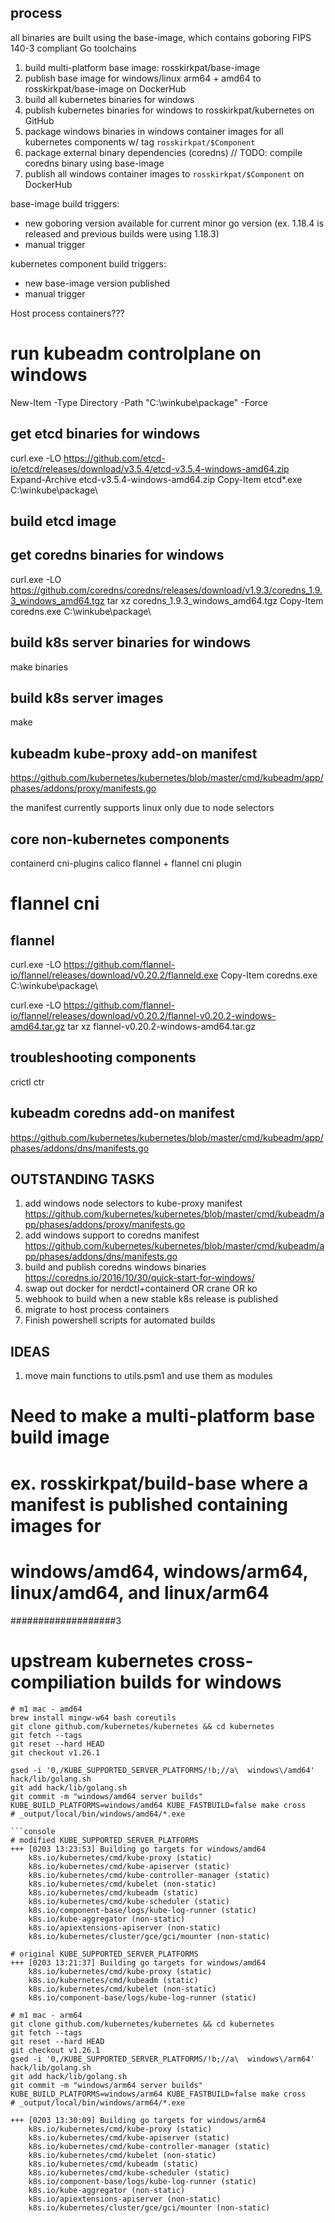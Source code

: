## process

all binaries are built using the base-image, which contains goboring FIPS 140-3 compliant Go toolchains

1) build multi-platform base image: rosskirkpat/base-image
2) publish base image for windows/linux arm64 + amd64 to rosskirkpat/base-image on DockerHub
3) build all kubernetes binaries for windows
4) publish kubernetes binaries for windows to rosskirkpat/kubernetes on GitHub
5) package windows binaries in windows container images for all kubernetes components w/ tag `rosskirkpat/$Component`
6) package external binary dependencies (coredns) // TODO: compile coredns binary using base-image
7) publish all windows container images to `rosskirkpat/$Component` on DockerHub

base-image build triggers:
- new goboring version available for current minor go version (ex. 1.18.4 is released and previous builds were using 1.18.3)
- manual trigger

kubernetes component build triggers:
- new base-image version published
- manual trigger


Host process containers???


# run kubeadm controlplane on windows

New-Item -Type Directory -Path "C:\winkube\package" -Force

## get etcd binaries for windows

curl.exe -LO https://github.com/etcd-io/etcd/releases/download/v3.5.4/etcd-v3.5.4-windows-amd64.zip
Expand-Archive etcd-v3.5.4-windows-amd64.zip
Copy-Item etcd*.exe C:\winkube\package\

## build etcd image


## get coredns binaries for windows

curl.exe -LO https://github.com/coredns/coredns/releases/download/v1.9.3/coredns_1.9.3_windows_amd64.tgz
tar xz coredns_1.9.3_windows_amd64.tgz
Copy-Item coredns.exe C:\winkube\package\

## build k8s server binaries for windows


make binaries


## build k8s server images

make 

## kubeadm kube-proxy add-on manifest

https://github.com/kubernetes/kubernetes/blob/master/cmd/kubeadm/app/phases/addons/proxy/manifests.go

the manifest currently supports linux only due to node selectors


## core non-kubernetes components

containerd
cni-plugins
calico
flannel + flannel cni plugin

# flannel cni


## flannel

curl.exe -LO https://github.com/flannel-io/flannel/releases/download/v0.20.2/flanneld.exe
Copy-Item coredns.exe C:\winkube\package\


curl.exe -LO https://github.com/flannel-io/flannel/releases/download/v0.20.2/flannel-v0.20.2-windows-amd64.tar.gz
tar xz flannel-v0.20.2-windows-amd64.tar.gz


## troubleshooting components

crictl
ctr


## kubeadm coredns add-on manifest 

https://github.com/kubernetes/kubernetes/blob/master/cmd/kubeadm/app/phases/addons/dns/manifests.go



## OUTSTANDING TASKS

1) add windows node selectors to kube-proxy manifest https://github.com/kubernetes/kubernetes/blob/master/cmd/kubeadm/app/phases/addons/proxy/manifests.go
2) add windows support to coredns manifest https://github.com/kubernetes/kubernetes/blob/master/cmd/kubeadm/app/phases/addons/dns/manifests.go
3) build and publish coredns windows binaries https://coredns.io/2016/10/30/quick-start-for-windows/
4) swap out docker for nerdctl+containerd OR crane OR ko
5) webhook to build when a new stable k8s release is published
6) migrate to host process containers
7) Finish powershell scripts for automated builds


## IDEAS

1) move main functions to utils.psm1 and use them as modules

# Need to make a multi-platform base build image
# ex. rosskirkpat/build-base where a manifest is published containing images for
# windows/amd64, windows/arm64, linux/amd64, and linux/arm64




###################3

# upstream kubernetes cross-compiliation builds for windows 

```shell
# m1 mac - amd64 
brew install mingw-w64 bash coreutils
git clone github.com/kubernetes/kubernetes && cd kubernetes
git fetch --tags
git reset --hard HEAD
git checkout v1.26.1

gsed -i '0,/KUBE_SUPPORTED_SERVER_PLATFORMS/!b;//a\  windows\/amd64' hack/lib/golang.sh
git add hack/lib/golang.sh
git commit -m "windows/amd64 server builds"
KUBE_BUILD_PLATFORMS=windows/amd64 KUBE_FASTBUILD=false make cross
# _output/local/bin/windows/amd64/*.exe

```console
# modified KUBE_SUPPORTED_SERVER_PLATFORMS
+++ [0203 13:23:53] Building go targets for windows/amd64
    k8s.io/kubernetes/cmd/kube-proxy (static)
    k8s.io/kubernetes/cmd/kube-apiserver (static)
    k8s.io/kubernetes/cmd/kube-controller-manager (static)
    k8s.io/kubernetes/cmd/kubelet (non-static)
    k8s.io/kubernetes/cmd/kubeadm (static)
    k8s.io/kubernetes/cmd/kube-scheduler (static)
    k8s.io/component-base/logs/kube-log-runner (static)
    k8s.io/kube-aggregator (non-static)
    k8s.io/apiextensions-apiserver (non-static)
    k8s.io/kubernetes/cluster/gce/gci/mounter (non-static)

# original KUBE_SUPPORTED_SERVER_PLATFORMS
+++ [0203 13:21:37] Building go targets for windows/amd64
    k8s.io/kubernetes/cmd/kube-proxy (static)
    k8s.io/kubernetes/cmd/kubeadm (static)
    k8s.io/kubernetes/cmd/kubelet (non-static)
    k8s.io/component-base/logs/kube-log-runner (static)
```

```shell
# m1 mac - arm64
git clone github.com/kubernetes/kubernetes && cd kubernetes
git fetch --tags
git reset --hard HEAD
git checkout v1.26.1
gsed -i '0,/KUBE_SUPPORTED_SERVER_PLATFORMS/!b;//a\  windows\/arm64' hack/lib/golang.sh
git add hack/lib/golang.sh
git commit -m "windows/arm64 server builds"
KUBE_BUILD_PLATFORMS=windows/arm64 KUBE_FASTBUILD=false make cross
# _output/local/bin/windows/arm64/*.exe
```

```console
+++ [0203 13:30:09] Building go targets for windows/arm64
    k8s.io/kubernetes/cmd/kube-proxy (static)
    k8s.io/kubernetes/cmd/kube-apiserver (static)
    k8s.io/kubernetes/cmd/kube-controller-manager (static)
    k8s.io/kubernetes/cmd/kubelet (non-static)
    k8s.io/kubernetes/cmd/kubeadm (static)
    k8s.io/kubernetes/cmd/kube-scheduler (static)
    k8s.io/component-base/logs/kube-log-runner (static)
    k8s.io/kube-aggregator (non-static)
    k8s.io/apiextensions-apiserver (non-static)
    k8s.io/kubernetes/cluster/gce/gci/mounter (non-static)
```

